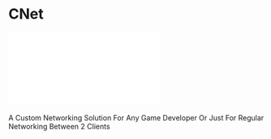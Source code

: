 # CNet

![](Icon/btuh.png)


A Custom Networking Solution For Any Game Developer Or Just For Regular Networking Between 2 Clients
